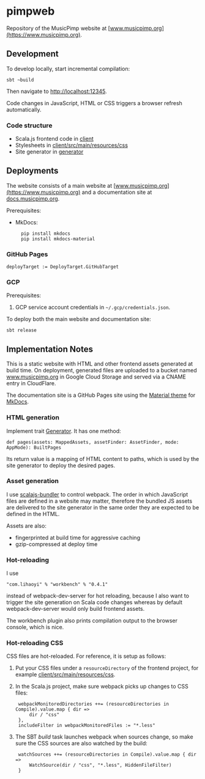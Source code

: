 # pimpweb

Repository of the MusicPimp website at [www.musicpimp.org](https://www.musicpimp.org).

## Development

To develop locally, start incremental compilation:

    sbt ~build
    
Then navigate to [http://localhost:12345](http://localhost:12345).

Code changes in JavaScript, HTML or CSS triggers a browser refresh automatically.

### Code structure

- Scala.js frontend code in [client](client)
- Stylesheets in [client/src/main/resources/css](client/src/main/resources/css)
- Site generator in [generator](generator)

## Deployments

The website consists of a main website at [www.musicpimp.org](https://www.musicpimp.org) and a 
documentation site at [docs.musicpimp.org](https://docs.musicpimp.org).

Prerequisites:

- MkDocs:

        pip install mkdocs
        pip install mkdocs-material

### GitHub Pages

    deployTarget := DeployTarget.GitHubTarget

### GCP

Prerequisites:

1. GCP service account credentials in `~/.gcp/credentials.json`.

To deploy both the main website and documentation site:

    sbt release

## Implementation Notes

This is a static website with HTML and other frontend assets generated at build time. On deployment, 
generated files are uploaded to a bucket named www.musicpimp.org in Google Cloud Storage and served 
via a CNAME entry in CloudFlare.

The documentation site is a GitHub Pages site using the 
[Material theme](https://squidfunk.github.io/mkdocs-material/) for 
[MkDocs](https://www.mkdocs.org/).

### HTML generation

Implement trait [Generator](generator/src/main/scala/com/malliina/generator/Generator.scala). It has one method:

    def pages(assets: MappedAssets, assetFinder: AssetFinder, mode: AppMode): BuiltPages
    
Its return value is a mapping of HTML content to paths, which is used by the site generator to deploy the desired pages.

### Asset generation

I use [scalajs-bundler](https://scalacenter.github.io/scalajs-bundler/) to control webpack. The 
order in which JavaScript files are defined in a website may matter, therefore the bundled JS assets 
are delivered to the site generator in the same order they are expected to be defined in the HTML.

Assets are also:

- fingerprinted at build time for aggressive caching
- gzip-compressed at deploy time

### Hot-reloading

I use 

    "com.lihaoyi" % "workbench" % "0.4.1"
    
instead of webpack-dev-server for hot reloading, because I also want to trigger the site generation
on Scala code changes whereas by default webpack-dev-server would only build frontend assets.

The workbench plugin also prints compilation output to the browser console, which is nice.

### Hot-reloading CSS

CSS files are hot-reloaded. For reference, it is setup as follows:

1. Put your CSS files under a `resourceDirectory` of the frontend project, 
for example [client/src/main/resources/css](client/src/main/resources/css).

1. In the Scala.js project, make sure webpack picks up changes to CSS files:

        webpackMonitoredDirectories ++= (resourceDirectories in Compile).value.map { dir =>
            dir / "css"
        },
        includeFilter in webpackMonitoredFiles := "*.less"
        
1. The SBT *build* task launches webpack when sources change, so make sure the CSS sources are also
watched by the build:

        watchSources ++= (resourceDirectories in Compile).value.map { dir =>
            WatchSource(dir / "css", "*.less", HiddenFileFilter)
        }
